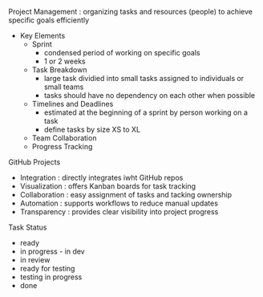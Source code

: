 Project Management : organizing tasks and resources (people) to achieve specific goals efficiently 
* Key Elements
  * Sprint
    * condensed period of working on specific goals
    * 1 or 2 weeks 
  * Task Breakdown
    * large task dividied into small tasks assigned to individuals or small teams
    * tasks should have no dependency on each other when possible 
  * Timelines and Deadlines
    * estimated at the beginning of a sprint by person working on a task
    * define tasks by size XS to XL
  * Team Collaboration
  * Progress Tracking

GitHub Projects
* Integration : directly integrates iwht GitHub repos
* Visualization : offers Kanban boards for task tracking
* Collaboration : easy assignment of tasks and tacking ownership
* Automation : supports workflows to reduce manual updates
* Transparency : provides clear visibility into project progress

Task Status 
* ready
* in progress - in dev
* in review
* ready for testing
* testing in progress
* done

